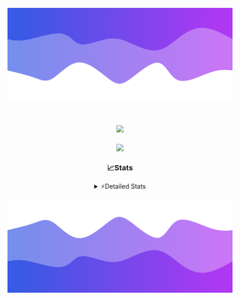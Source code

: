 ![Header](./header.png)
<div align="center">

<h1 align="center">
  <a href="https://git.io/typing-svg">
    <img src="https://readme-typing-svg.herokuapp.com/?lines=Hello,+There!+👋;This+is+chicho.;CEO+on+Hely+Development....;&center=true&size=25">
  </a>
</h1>
  
<p align="center">
  <img src="https://lanyard.cnrad.dev/api/852683595378196480" />
</p>

### 📈Stats
<details>
    <summary> ⚡Detailed Stats</summary>
    <br/>

<!--START_SECTION:waka-->
![Code Time](http://img.shields.io/badge/Code%20Time-378%20hrs%2044%20mins-blue)

![Profile Views](http://img.shields.io/badge/Profile%20Views-11-blue)

**🐱 My GitHub Data** 

> 📦 43.4 kB Used in GitHub's Storage 
 > 
> 🏆 25 Contributions in the Year 2023
 > 
> 🚫 Not Opted to Hire
 > 
> 📜 8 Public Repositories 
 > 
> 🔑 9 Private Repositories 
 > 
**I'm a Night 🦉** 

```text
🌞 Morning                17 commits          ██░░░░░░░░░░░░░░░░░░░░░░░   06.54 % 
🌆 Daytime                30 commits          ███░░░░░░░░░░░░░░░░░░░░░░   11.54 % 
🌃 Evening                125 commits         ████████████░░░░░░░░░░░░░   48.08 % 
🌙 Night                  88 commits          ████████░░░░░░░░░░░░░░░░░   33.85 % 
```
📅 **I'm Most Productive on Tuesday** 

```text
Monday                   19 commits          ██░░░░░░░░░░░░░░░░░░░░░░░   07.31 % 
Tuesday                  61 commits          ██████░░░░░░░░░░░░░░░░░░░   23.46 % 
Wednesday                47 commits          █████░░░░░░░░░░░░░░░░░░░░   18.08 % 
Thursday                 30 commits          ███░░░░░░░░░░░░░░░░░░░░░░   11.54 % 
Friday                   35 commits          ███░░░░░░░░░░░░░░░░░░░░░░   13.46 % 
Saturday                 23 commits          ██░░░░░░░░░░░░░░░░░░░░░░░   08.85 % 
Sunday                   45 commits          ████░░░░░░░░░░░░░░░░░░░░░   17.31 % 
```


📊 **This Week I Spent My Time On** 

```text
🕑︎ Time Zone: America/Argentina/Buenos_Aires

💬 Programming Languages: 
JavaScript               8 hrs 50 mins       ███████████████░░░░░░░░░░   61.06 % 
HTML                     2 hrs 51 mins       █████░░░░░░░░░░░░░░░░░░░░   19.68 % 
Python                   2 hrs 24 mins       ████░░░░░░░░░░░░░░░░░░░░░   16.63 % 
YAML                     12 mins             ░░░░░░░░░░░░░░░░░░░░░░░░░   01.43 % 
TypeScript               8 mins              ░░░░░░░░░░░░░░░░░░░░░░░░░   00.94 % 

🔥 Editors: 
VS Code                  14 hrs 28 mins      █████████████████████████   100.00 % 

🐱‍💻 Projects: 
Unknown Project          6 hrs 44 mins       ████████████░░░░░░░░░░░░░   46.55 % 
Coder                    4 hrs 58 mins       █████████░░░░░░░░░░░░░░░░   34.32 % 
Paypal                   2 hrs 17 mins       ████░░░░░░░░░░░░░░░░░░░░░   15.80 % 
pagina-js                28 mins             █░░░░░░░░░░░░░░░░░░░░░░░░   03.32 % 

💻 Operating System: 
Windows                  14 hrs 28 mins      █████████████████████████   100.00 % 
```

**I Mostly Code in JavaScript** 

```text
JavaScript               8 repos             ████████░░░░░░░░░░░░░░░░░   33.33 % 
CSS                      4 repos             ████░░░░░░░░░░░░░░░░░░░░░   16.67 % 
HTML                     3 repos             ███░░░░░░░░░░░░░░░░░░░░░░   12.50 % 
C#                       2 repos             ██░░░░░░░░░░░░░░░░░░░░░░░   08.33 % 
Batchfile                1 repo              █░░░░░░░░░░░░░░░░░░░░░░░░   04.17 % 
```




 Last Updated on 14/09/2023 11:10:11 UTC
<!--END_SECTION:waka-->
</details>

![Footer](./footer.png)
